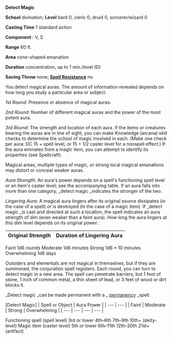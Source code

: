  **Detect Magic**

**School** divination; **Level** bard 0, cleric 0, druid 0, sorcerer/wizard 0

**Casting Time** 1 standard action

**Component** : V, S

**Range** 60 ft.

**Area** cone-shaped emanation

**Duration** concentration, up to 1 min./level (D)

**Saving Throw** none; **[Spell Resistance](../glossary.html#_spell-resistance)** no

You detect magical auras. The amount of information revealed depends on how long you study a particular area or subject.

_1st Round_: Presence or absence of magical auras.

_2nd Round_: Number of different magical auras and the power of the most potent aura.

_3rd Round_: The strength and location of each aura. If the items or creatures bearing the auras are in line of sight, you can make Knowledge (arcana) skill checks to determine the school of magic involved in each. (Make one check per aura: DC 15 + spell level, or 15 + 1/2 caster level for a nonspell effect.) If the aura eminates from a magic item, you can attempt to identify its properties (see Spellcraft).

Magical areas, multiple types of magic, or strong local magical emanations may distort or conceal weaker auras.

_Aura Strength_: An aura's power depends on a spell's functioning spell level or an item's caster level; see the accompanying table. If an aura falls into more than one category, _detect magic _indicates the stronger of the two.

_Lingering Aura_: A magical aura lingers after its original source dissipates (in the case of a spell) or is destroyed (in the case of a magic item). If _detect magic _is cast and directed at such a location, the spell indicates an aura strength of dim (even weaker than a faint aura). How long the aura lingers at this dim level depends on its original power:

| Original Strength | Duration of Lingering Aura |
| --- | --- |
<tbody>
<tr class="odd">
<td>Faint</td>
<td>1d6 rounds</td>
</tr>
<tr class="even">
<td>Moderate</td>
<td>1d6 minutes</td>
</tr>
<tr class="odd">
<td>Strong</td>
<td>1d6 × 10 minutes</td>
</tr>
<tr class="even">
<td>Overwhelming</td>
<td>1d6 days</td>
</tr>
</tbody>

Outsiders and elementals are not magical in themselves, but if they are summoned, the conjuration spell registers. Each round, you can turn to detect magic in a new area. The spell can penetrate barriers, but 1 foot of stone, 1 inch of common metal, a thin sheet of lead, or 3 feet of wood or dirt blocks it.

_Detect magic _can be made permanent with a _ [permanency](permanency.html#_permanency) _spell.

[Detect Magic]
| Spell or Object | Aura Power |
| --- | --- |
| Faint | Moderate | Strong | Overwhelming |
| --- | --- | --- | --- |
<tbody>
<tr class="odd">
<td>Functioning spell (spell level)</td>
<td>3rd or lower</td>
<td>4th–6th</td>
<td>7th–9th</td>
<td>10th+ (deity-level)</td>
</tr>
<tr class="even">
<td>Magic item (caster level)</td>
<td>5th or lower</td>
<td>6th–11th</td>
<td>12th–20th</td>
<td>21st+ (artifact)</td>
</tr>
</tbody>

